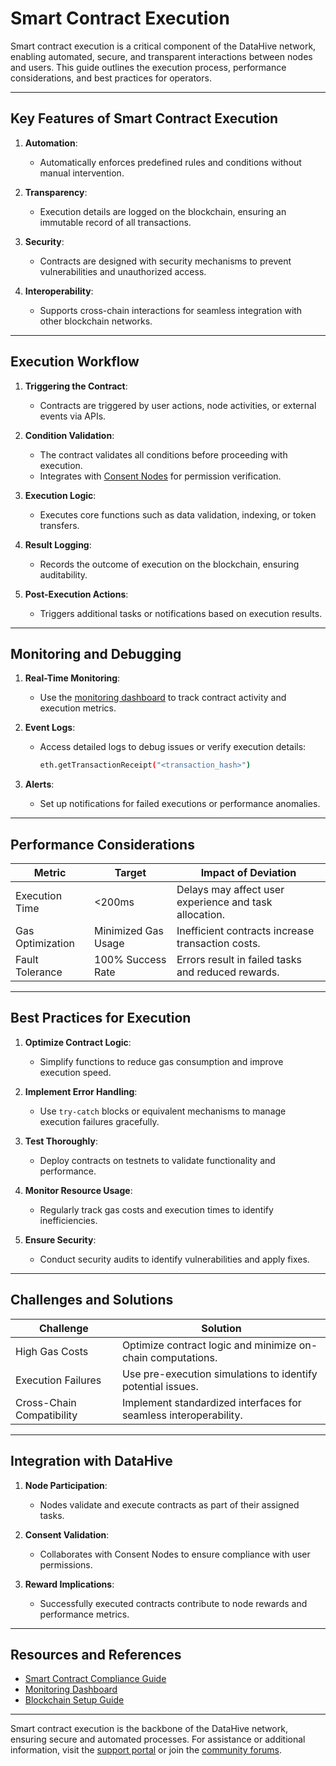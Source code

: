 # Smart Contract Execution

Smart contract execution is a critical component of the DataHive network, enabling automated, secure, and transparent interactions between nodes and users. This guide outlines the execution process, performance considerations, and best practices for operators.

---

## Key Features of Smart Contract Execution

1. **Automation**:
   - Automatically enforces predefined rules and conditions without manual intervention.

2. **Transparency**:
   - Execution details are logged on the blockchain, ensuring an immutable record of all transactions.

3. **Security**:
   - Contracts are designed with security mechanisms to prevent vulnerabilities and unauthorized access.

4. **Interoperability**:
   - Supports cross-chain interactions for seamless integration with other blockchain networks.

---

## Execution Workflow

1. **Triggering the Contract**:
   - Contracts are triggered by user actions, node activities, or external events via APIs.

2. **Condition Validation**:
   - The contract validates all conditions before proceeding with execution.
   - Integrates with [Consent Nodes](/docs/onboarding/nodes/consent.md) for permission verification.

3. **Execution Logic**:
   - Executes core functions such as data validation, indexing, or token transfers.

4. **Result Logging**:
   - Records the outcome of execution on the blockchain, ensuring auditability.

5. **Post-Execution Actions**:
   - Triggers additional tasks or notifications based on execution results.

---

## Monitoring and Debugging

1. **Real-Time Monitoring**:
   - Use the [monitoring dashboard](/docs/onboarding/monitoring.md) to track contract activity and execution metrics.

2. **Event Logs**:
   - Access detailed logs to debug issues or verify execution details:
     ```bash
     eth.getTransactionReceipt("<transaction_hash>")
     ```

3. **Alerts**:
   - Set up notifications for failed executions or performance anomalies.

---

## Performance Considerations

| **Metric**           | **Target**           | **Impact of Deviation**                                |
|-----------------------|----------------------|-------------------------------------------------------|
| Execution Time        | <200ms              | Delays may affect user experience and task allocation.|
| Gas Optimization      | Minimized Gas Usage | Inefficient contracts increase transaction costs.      |
| Fault Tolerance       | 100% Success Rate   | Errors result in failed tasks and reduced rewards.    |

---

## Best Practices for Execution

1. **Optimize Contract Logic**:
   - Simplify functions to reduce gas consumption and improve execution speed.

2. **Implement Error Handling**:
   - Use `try-catch` blocks or equivalent mechanisms to manage execution failures gracefully.

3. **Test Thoroughly**:
   - Deploy contracts on testnets to validate functionality and performance.

4. **Monitor Resource Usage**:
   - Regularly track gas costs and execution times to identify inefficiencies.

5. **Ensure Security**:
   - Conduct security audits to identify vulnerabilities and apply fixes.

---

## Challenges and Solutions

| **Challenge**                | **Solution**                                                                |
|------------------------------|-----------------------------------------------------------------------------|
| High Gas Costs               | Optimize contract logic and minimize on-chain computations.                |
| Execution Failures           | Use pre-execution simulations to identify potential issues.                |
| Cross-Chain Compatibility    | Implement standardized interfaces for seamless interoperability.           |

---

## Integration with DataHive

1. **Node Participation**:
   - Nodes validate and execute contracts as part of their assigned tasks.

2. **Consent Validation**:
   - Collaborates with Consent Nodes to ensure compliance with user permissions.

3. **Reward Implications**:
   - Successfully executed contracts contribute to node rewards and performance metrics.

---

## Resources and References

- [Smart Contract Compliance Guide](/docs/smart-contracts/COMPLIANCE.md)
- [Monitoring Dashboard](/docs/onboarding/monitoring.md)
- [Blockchain Setup Guide](/docs/setup/BLOCKCHAIN.md)

---

Smart contract execution is the backbone of the DataHive network, ensuring secure and automated processes. For assistance or additional information, visit the [support portal](/docs/onboarding/support/tickets.md) or join the [community forums](/docs/onboarding/community/forums.md).
